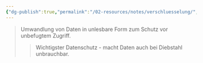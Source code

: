 ```yaml
---
{"dg-publish":true,"permalink":"/02-resources/notes/verschluesselung/","tags":["#it-sicherheit/datenschutz"],"noteIcon":"","updated":"2025-09-05T10:12:32.000+02:00"}
---
```


>Umwandlung von Daten in unlesbare Form zum Schutz vor unbefugtem Zugriff.
>>Wichtigster Datenschutz - macht Daten auch bei Diebstahl unbrauchbar.